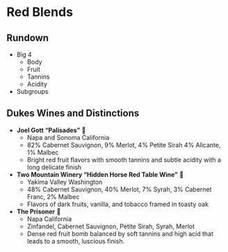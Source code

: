 # Red Blends
## Rundown
- Big 4
    - Body
    - Fruit
    - Tannins
    - Acidity
- Subgroups

## Dukes Wines  and Distinctions
  - **Joel Gott “Palisades”** 🍷
      - Napa and Sonoma California
      - 82% Cabernet Sauvignon, 9% Merlot, 4% Petite Sirah 4% Alicante, 1% Malbec
      - Bright red fruit flavors with smooth tannins and subtle acidity with a long delicate finish
  - **Two Mountain Winery “Hidden Horse Red Table Wine”** 🍷
      - Yakima Valley Washington
      - 48% Cabernet Sauvignon, 40% Merlot, 7% Syrah, 3% Cabernet Franc, 2% Malbec 
      - Flavors of dark fruits, vanilla, and tobacco framed in toasty oak
  - **The Prisoner** 🍾
      - Napa California
      - Zinfandel, Cabernet Sauvignon, Petite Sirah, Syrah, Merlot
      - Dense red fruit bomb balanced by soft tannins and high acid that leads to a smooth, luscious finish.

